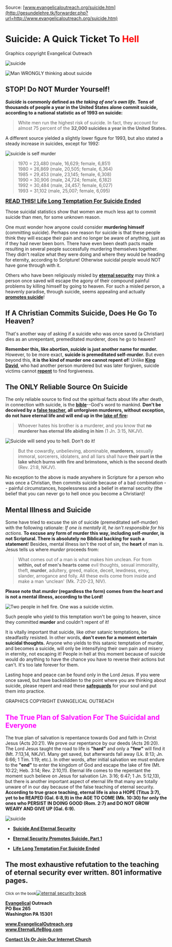 <!--t Suicide: A Quick Ticket To Hell t-->
<!--d Suicide: A Quick Ticket To Hell d-->

Source: [www.evangelicaloutreach.org/suicide.htm](http://gesundelehre.tk/forwarder.php?url=http://www.evangelicaloutreach.org/suicide.htm)

# Suicide: A Quick Ticket To <font color="red">Hell</font>

Graphics copyright Evangelical Outreach

![suicide](../../files/pictures/023.gif)


![Man WRONGLY thinking about suicide](../../files/pictures/pic10.jpg)

## STOP! Do NOT Murder Yourself!


**_Suicide_ is commonly defined as _the taking of one's own life._ Tens of thousands of people a year in the United States alone commit suicide, according to a national statistic as of 1993 on suicide:**

> White men run the highest risk of suicide. In fact, they account for almost 75 percent of the **32,000 suicides a year in the United States.**

A different source yielded a slightly lower figure for 1993, but also stated a steady increase in suicides, except for 1992:

![suicide is self murder](../../files/pictures/why.jpg)

>  1970 = 23,480 (male, 16,629; female, 6,851)  
>  1980 = 26,869 (male, 20,505; female, 6,364)  
>  1985 = 29,453 (male, 23,145; female, 6,308)  
>  1990 = 30,906 (male, 24,724; female, 6,182)  
>  1992 = 30,484 (male, 24,457; female, 6,027)  
>  1993 = 31,102 (male, 25,007; female, 6,095)  

<big>**[READ THIS! Life Long Temptation For Suicide Ended](http://gesundelehre.tk/forwarder.php?url=http://www.evangelicaloutreach.org/sj.htm)**</big>

Those suicidal statistics show that women are much less apt to commit suicide than men, for some unknown reason.

One must wonder how anyone could consider **murdering himself** (committing suicide). Perhaps one reason for suicide is that these people think they will escape their pain and no longer be aware of anything, just as if they had never been born. There have even been death pacts made resulting in several people successfully murdering themselves together. They didn't realize what they were doing and where they would be heading for eternity, according to Scripture! Otherwise suicidal people would NOT have gone through with it.

Others who have been religiously misled by **[eternal security](http://gesundelehre.tk/forwarder.php?url=http://www.evangelicaloutreach.org/eternal-security.html)** may think a person once saved will escape the agony of their compound painful problems by killing himself by going to heaven. For such a misled person, a heavenly paradise, through suicide, seems appealing and actually **[promotes suicide](http://gesundelehre.tk/forwarder.php?url=http://www.evangelicaloutreach.org/suicide_testimony.htm)**!

## If A Christian Commits Suicide, Does He Go To Heaven?

That's another way of asking if a suicide who was once saved (a Christian) dies as an unrepentant, premeditated murderer, does he go to heaven?

**Remember this, like abortion, _suicide_ is just another name for murder.** However, to be more exact, **suicide is premeditated self-murder.** But even beyond this, **it is the kind of murder one cannot repent of**! Unlike **[King David](http://gesundelehre.tk/forwarder.php?url=http://www.evangelicaloutreach.org/king-david-sinned.html)**, who had another person murdered but was later forgiven, suicide victims cannot **[repent](http://gesundelehre.tk/forwarder.php?url=http://www.evangelicaloutreach.org/repentance.html)** to find forgiveness.

## The ONLY Reliable Source On Suicide

The only reliable source to find out the spiritual facts about life after death, in connection with suicide, is the **[bible](http://gesundelehre.tk/forwarder.php?url=http://www.evangelicaloutreach.org/bible.html)**--God's word to mankind. **Don't be deceived by a [false teacher](http://gesundelehre.tk/forwarder.php?url=http://www.evangelicaloutreach.org/false.htm), all unforgiven murderers, without exception, do not have eternal life and will end up in the [lake of fire](http://gesundelehre.tk/forwarder.php?url=http://www.evangelicaloutreach.org/hell.html):**

> Whoever hates his brother is a murderer, and you know that **no murderer has eternal life abiding in him** (1 Jn. 3:15, NKJV).

![Suicide will send you to hell. Don't do it!](../../files/pictures/eternalfire.gif)

> But the cowardly, unbelieving, abominable, **murderers**, sexually immoral, sorcerers, idolaters, and all liars shall have **their part in the lake which burns with fire and brimstone, which is the second death** (Rev. 21:8, NKJV).

No exception to the above is made anywhere in Scripture for a person who was once a Christian, then commits suicide because of a bad combination -- painful circumstances, hopelessness and a belief in eternal security (the belief that you can never go to hell once you become a Christian)!

## Mental Illness and Suicide

Some have tried to excuse the sin of suicide (premeditated self-murder) with the following rationale: _If one is mentally ill, he isn't responsible for his actions._ **To excuse any form of murder this way, including self-murder, is not Scriptural. There is absolutely no Biblical backing for such a statement**! Besides, mental illness isn't the root of sin, the **heart** of man is. Jesus tells us where _murder_ proceeds from:

> What comes out of a man is what makes him unclean. For from **within, out of men's hearts come** evil thoughts, sexual immorality, theft, **murder**, adultery, greed, malice, deceit, lewdness, envy, slander, arrogance and folly. All these evils come from inside and make a man 'unclean' (Mk. 7:20-23, NIV).

**Please note that _murder_ (regardless the form) comes from the _heart_ and is not a mental illness, according to the Lord!**

![Two people in hell fire. One was a suicide victim.](../../files/pictures/pic11.jpg)

Such people who yield to this temptation won't be going to heaven, since they committed **murder** and couldn't repent of it!

It is vitally important that suicide, like other satanic temptations, be steadfastly resisted. In other words, **don't even for a moment entertain suicidal thoughts.** Anyone who yields to this satanic temptation of murder, and becomes a suicide, will only be intensifying their own pain and misery in eternity, not escaping it! People in hell at this moment because of suicide would do anything to have the chance you have to reverse their actions but can't. It's too late forever for them.

Lasting hope and peace can be found only in the Lord Jesus. If you were once saved, but have backslidden to the point where you are thinking about suicide, please repent and read these **[safeguards](http://gesundelehre.tk/forwarder.php?url=http://www.evangelicaloutreach.org/safegard.html)** for your soul and put them into practice.

GRAPHICS COPYRIGHT EVANGELICAL OUTREACH


## <font color="magenta">The True Plan of Salvation For The Suicidal and Everyone</font>

The true plan of salvation is repentance towards God and faith in Christ Jesus (Acts 20:21). We prove our repentance by our deeds (Acts 26:20). The Lord Jesus taught the road to life is **"hard"** and only a **"few"** will find it (Mt. 7:13,14, NKJV). Many get saved, but afterwards fall away (Lk. 8:13; Jn. 6:66; 1 Tim. 1:19; etc.). In other words, after initial salvation we must endure to the **"end"** to enter the kingdom of God and escape the lake of fire (Mt. 10:22; Heb. 3:14; Rev. 2:10,11). Eternal life comes to the repentant the moment such believe on Jesus for salvation (Jn. 3:16; 6:47; 1 Jn. 5:12,13), but there is another important aspect of eternal life that many are totally unware of in our day because of the false teaching of eternal security. **According to true grace teaching, eternal life is also a HOPE (Titus 3:7), yet to be REAPED (Gal. 6:8,9) in the AGE TO COME (Mk. 10:30) for only the ones who PERSIST IN DOING GOOD (Rom. 2:7) and DO NOT GROW WEARY AND GIVE UP (Gal. 6:9).**

![suicide](../../files/pictures/023.gif)

- **[Suicide And Eternal Security](http://gesundelehre.tk/forwarder.php?url=http://www.evangelicaloutreach.org/suicide-es.htm)**

- **[Eternal Security Promotes Suicide, Part 1](http://gesundelehre.tk/forwarder.php?url=http://www.evangelicaloutreach.org/suicide_testimony.htm)**

- **[Life Long Temptation For Suicide Ended](http://gesundelehre.tk/forwarder.php?url=http://www.evangelicaloutreach.org/sj.htm)**

## The most exhaustive refutation to the teaching of eternal security ever written. 801 informative pages.



<small>Click on the book</small>[![eternal security book](../../files/pictures/TBCS.jpg "eternal security book")](http://gesundelehre.tk/forwarder.php?url=http://www.evangelicaloutreach.org/evangelical-books.html)

**[Evangelical](http://gesundelehre.tk/forwarder.php?url=http://www.evangelicaloutreach.org/index.html) Outreach**  
**PO Box 265**  
**Washington PA 15301**

**www.EvangelicalOutreach.org**  
**www.EternalLifeBlog.com**

**[Contact Us Or Join Our Internet Church](http://gesundelehre.tk/forwarder.php?url=http://www.evangelicaloutreach.org/contact.html)**